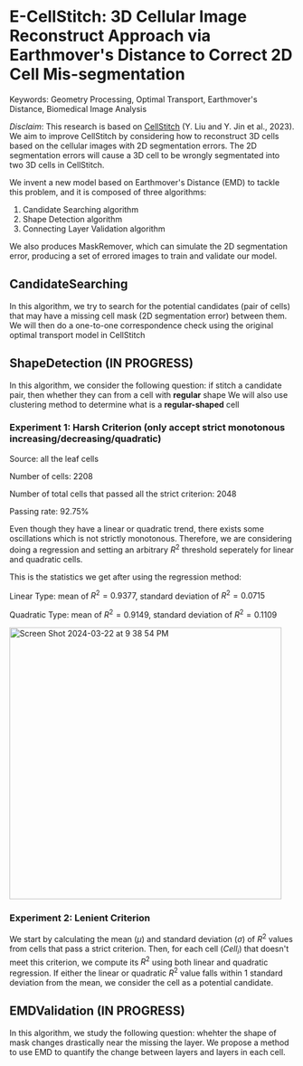 # E-CellStitch: 3D Cellular Image Reconstruct Approach via Earthmover's Distance to Correct 2D Cell Mis-segmentation

Keywords: Geometry Processing, Optimal Transport, Earthmover's Distance, Biomedical Image Analysis

*Disclaim*: This research is based on [CellStitch](https://bmcbioinformatics.biomedcentral.com/articles/10.1186/s12859-023-05608-2) (Y. Liu and Y. Jin et al., 2023). We aim to improve CellStitch by considering how to reconstruct 3D cells based on the cellular images with 2D segmentation errors. The 2D segmentation errors will cause a 3D cell to be wrongly segmentated into two 3D cells in CellStitch.  

We invent a new model based on Earthmover's Distance (EMD) to tackle this problem, and it is composed of three algorithms:
1) Candidate Searching algorithm
2) Shape Detection algorithm
3) Connecting Layer Validation algorithm

We also produces MaskRemover, which can simulate the 2D segmentation error, producing a set of errored images to train and validate our model.

## CandidateSearching
In this algorithm, we try to search for the potential candidates (pair of cells) that may have a missing cell mask (2D segmentation error) between them. 
We will then do a one-to-one correspondence check using the original optimal transport model in CellStitch 

## ShapeDetection (IN PROGRESS)
In this algorithm, we consider the following question: if stitch a candidate pair, then whether they can from a cell with **regular** shape 
We will also use clustering method to determine what is a **regular-shaped** cell

### Experiment 1: Harsh Criterion (only accept strict monotonous increasing/decreasing/quadratic)
Source: all the leaf cells

Number of cells: 2208

Number of total cells that passed all the strict criterion: 2048

Passing rate: 92.75%

Even though they have a linear or quadratic trend, there exists some oscillations which is not strictly monotonous. Therefore, we are considering doing a regression and setting an arbitrary $R^2$ threshold seperately for linear and quadratic cells. 

This is the statistics we get after using the regression method:

Linear Type: mean of $R^2=0.9377$, standard deviation of $R^2=0.0715$

Quadratic Type: mean of $R^2=0.9149$, standard deviation of $R^2=0.1109$

<img width="481" alt="Screen Shot 2024-03-22 at 9 38 54 PM" src="https://github.com/PeterLauLukCh/CellStitchX/assets/147995851/3d89caf5-3137-4d89-89f8-5dc42f538941">

### Experiment 2: Lenient Criterion
We start by calculating the mean ($µ$) and standard deviation ($σ$) of $R^2$ values from cells that pass a strict criterion. Then, for each cell ($Cell_{i}$) that doesn't meet this criterion, we compute its $R^2$ using both linear and quadratic regression. If either the linear or quadratic $R^2$ value falls within 1 standard deviation from the mean, we consider the cell as a potential candidate.

## EMDValidation (IN PROGRESS)
In this algorithm, we study the following question: whehter the shape of mask changes drastically near the missing the layer.
We propose a method to use EMD to quantify the change between layers and layers in each cell.
